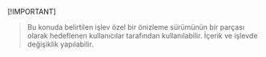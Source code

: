  [!IMPORTANT]
> Bu konuda belirtilen işlev özel bir önizleme sürümünün bir parçası olarak hedeflenen kullanıcılar tarafından kullanılabilir. İçerik ve işlevde değişiklik yapılabilir. 
